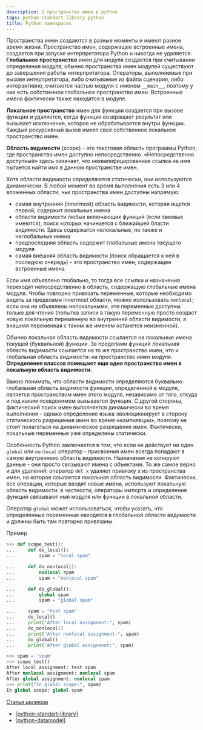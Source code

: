 ```yaml
---
description: О пространстве имен в python
tags: python-standart-library python
title: Python namespaces
---
```

Пространства имен создаются в разные моменты и имеют разное время жизни. Пространство имен, содержащее встроенные имена, создается при запуске интерпретатора Python и никогда не удаляется. **Глобальное пространство** имен для модуля создается при считывании определения модуля; обычно пространства имен модулей существуют до завершения работы интерпретатора. Операторы, выполняемые при вызове интерпретатора, либо считываеме из файла сценария, либо интерактивно, считаются частью модуля с именем `__main__`, поэтому у них есть собственное глобальное пространство имен. Встроенные имена фактически также находятся в модуле.

**Локальное пространство** имен для функции создается при вызове функции и удаляется, когда функция возвращает результат или вызывает исключение, которое не обрабатывается внутри функции. Каждый рекурсивный вызов имеет свое собственное локальное пространство имен.

**Область видимости** (scope) - это текстовая область программы Python, где пространство имен доступно непосредственно. «Непосредственно доступный» здесь означает, что неквалифицированная ссылка на имя пытается найти имя в данном пространстве имен.

Хотя области видимости определяются статически, они используются динамически. В любой момент во время выполнения есть 3 или 4 вложенных области, чьи пространства имен доступны напрямую:

- самая внутренняя (innermost) область видимости, которая ищется первой, содержит локальные имена
- области видимости любых включающих функций (если таковые имеются), поиск которых начинается с ближайшей бласти видимости. Здесь содержатся нелокальные, но также и неглобальные имена
- предпоследняя область содержит глобальные имена текущего модуля
- самая внешняя область видимости (поиск обращается к ней в последюю очередь) - это пространство имен, содержащее встроенные имена

Если имя объявлено глобально, то тогда все ссылки и назначения переходят непосредственно в область, содержащую глобальные имена модуля. Чтобы повторно привязать переменные, которые необходимо видеть за пределами innermost области, можно использовать `nonlocal`; если они не объявлены нелокальными, эти переменные доступны только для чтения (попытка записи в такую переменную просто создаст новую локальную переменную во внутренней области видимости, а внешняя переменная с таким же именем останется неизменной).

Обычно локальная область видимости ссылается на локальные имена текущей (буквальной) функции. За пределами функций локальная область видимости ссылается на то же пространство имен, что и глобальная область видимости: на пространство имен модуля. **Определения классов помещают еще одно пространство имен в локальную область видимости.**

Важно понимать, что области видимости определяются буквально: глобальная область видимости функции, определенной в модуле, является пространством имен этого модуля, независимо от того, откуда и под каким псевдонимом вызывается функция. С другой стороны, фактический поиск имен выполняется динамически во время выполнения - однако определение языка эволюционирует в сторону статического разрешения имен во время «компиляции», поэтому не стоит полагаться на динамическое разрешение имен. Фактически, локальные переменные уже определены статически.

Особенность Python заключается в том, что если не действует ни один `global` или `nonlocal` оператор - присвоения имен всегда попадают в самую внутреннюю область видимости. Назначения не копируют данные - они просто связывают имена с объектами. То же самое верно и для удалений: оператор `del x` удаляет привязку x из пространства имен, на которое ссылается локальная область видимости. Фактически, все операции, которые вводят новые имена, используют локальную область видимости: в частности, операторы импорта и определения функций связывают имя модуля или функции в локальной области.

Оператор `global` может использоваться, чтобы указать, что определенные переменные находятся в глобальной области видимости и должны быть там повторно привязаны.

Пример

```python
>>> def scope_test():
...     def do_local():
...         spam = "local spam"

...     def do_nonlocal():
...         nonlocal spam
...         spam = "nonlocal spam"

...     def do_global():
...         global spam
...         spam = "global spam"

...     spam = "test spam"
...     do_local()
...     print("After local assignment:", spam)
...     do_nonlocal()
...     print("After nonlocal assignment:", spam)
...     do_global()
...     print("After global assignment:", spam)

>>> spam = 'spam'
>>> scope_test()
After local assignment: test spam
After nonlocal assignment: nonlocal spam
After global assignment: nonlocal spam
>>> print("In global scope:", spam)
In global scope: global spam
```

[Статья целиком](https://docs.python.org/3/tutorial/classes.html#a-word-about-names-and-objects)

- [[python-standart-library]]
- [[python-datamodel]]

[//begin]: # "Autogenerated link references for markdown compatibility"
[python-standart-library]: ../lists/python-standart-library "Стандартная библиотека python и полезные ресурсы"
[python-datamodel]: ../lists/python-datamodel "Python datamodel"
[//end]: # "Autogenerated link references"